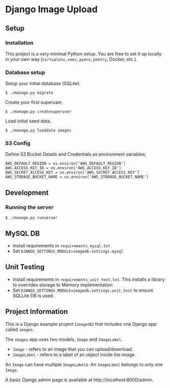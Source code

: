 Django Image Upload
================================

Setup
-----

### Installation

This project is a very minimal Python setup. You are free to set 
it up locally in your own way (`virtualenv`, `venv`, `pyenv`, `poetry`, 
Docker, etc.). 

### Database setup

Setup your initial database (SQLite).
    
    $ ./manage.py migrate
    
Create your first superuser.

    $ ./manage.py createsuperuser
    
Load initial seed data.

    $ ./manage.py loaddata images
    
### S3 Config

Define S3 Bucket Details and Credentials as environment variables;

```
AWS_DEFAULT_REGION = os.environ['AWS_DEFAULT_REGION']
AWS_ACCESS_KEY_ID = os.environ['AWS_ACCESS_KEY_ID']
AWS_SECRET_ACCESS_KEY = os.environ['AWS_SECRET_ACCESS_KEY']
AWS_STORAGE_BUCKET_NAME = os.environ['AWS_STORAGE_BUCKET_NAME']
```

Development
-----------

### Running the server

    $ ./manage.py runserver


MySQL DB
--------

- Install requirements in `requirements_mysql.txt`
- Set `DJANGO_SETTINGS_MODULE=imagedb.settings.mysql`


Unit Testing
------------

- Install requirements in `requirements_unit_test.txt`. This installs a library to overrides storage to Memory implementation
- Set `DJANGO_SETTINGS_MODULE=imagedb.settings.unit_test` to ensure SQLLite DB is used.


Project Information
-------------------

This is a Django example project (`imagedb`) that includes one Django 
app called `images`.

The `images` app uses two models, `Image` and `ImageLabel`.

* `Image` - refers to an image that you can upload/download.
* `ImageLabel` - refers to a label of an object inside the image.

An `Image` can have multiple `ImageLabel`s. An `ImageLabel` belongs to 
only one `Image`.

A basic Django admin page is available at http://localhost:8000/admin. 
